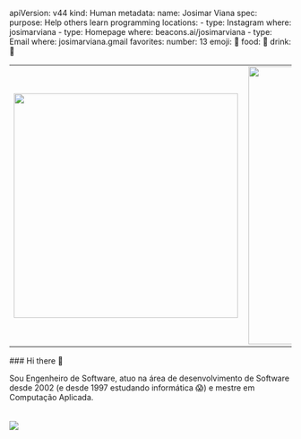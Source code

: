 apiVersion: v44
kind: Human
metadata:
  name: Josimar Viana
spec:
  purpose: Help others learn programming
  locations:
    - 
      type: Instagram
      where: josimarviana
    - 
      type: Homepage
      where: beacons.ai/josimarviana
    - 
      type: Email
      where: josimarviana.gmail
  favorites:
    number: 13
    emoji: 🤦
    food: 🥩
    drink: 🥃

<center>
<table>
    <tr>
        <td><img width="400px" align="left" src="https://github-readme-stats.vercel.app/api/top-langs/?username=josimarviana&hide=html&layout=compact&theme=architect" /></td>
        <td><img width="495px" align="left" src="https://github-readme-stats.vercel.app/api?username=josimarviana&theme=architect"/></td>
    </tr>   
</table>
</center>  
### Hi there 👋

Sou Engenheiro de Software, atuo na área de desenvolvimento de Software desde 2002 (e desde 1997 estudando informática 😱) e mestre em Computação Aplicada.
<br><br><br>
![](https://komarev.com/ghpvc/?username=josimarviana&color=258fcd)
